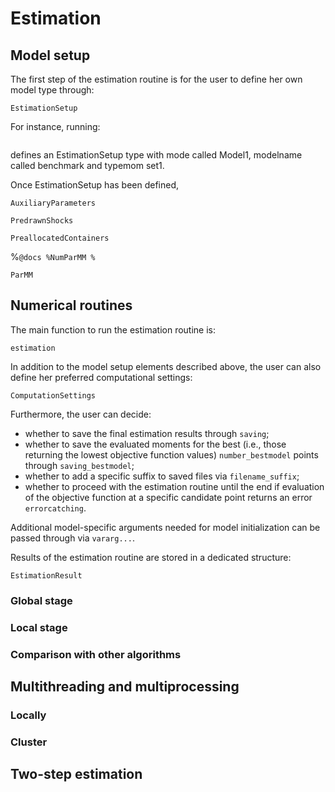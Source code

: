 # Estimation

## Model setup
The first step of the estimation routine is for the user to define her own model type through:
```@docs
EstimationSetup
```
For instance, running:
```

```
defines an EstimationSetup type with mode called Model1, modelname called benchmark and typemom set1.

Once EstimationSetup has been defined, 

```@docs
AuxiliaryParameters
```
```@docs
PredrawnShocks
```
```@docs
PreallocatedContainers
```
%```@docs
%NumParMM
%```
```@docs
ParMM
```
## Numerical routines
The main function to run the estimation routine is: 

```@docs
estimation
```

In addition to the model setup elements described above, the user can also define her preferred computational settings:

```@docs
ComputationSettings
```

Furthermore, the user can decide:
- whether to save the final estimation results through `saving`;
- whether to save the evaluated moments for the best (i.e., those returning the lowest objective function values) `number_bestmodel` points through `saving_bestmodel`;
- whether to add a specific suffix to saved files via `filename_suffix`;
- whether to proceed with the estimation routine until the end if evaluation of the objective function at a specific candidate point returns an error `errorcatching`.

Additional model-specific arguments needed for model initialization can be passed through via `vararg...`.

Results of the estimation routine are stored in a dedicated structure:
```@docs
EstimationResult
```

### Global stage

### Local stage

### Comparison with other algorithms

## Multithreading and multiprocessing

### Locally

### Cluster

## Two-step estimation



